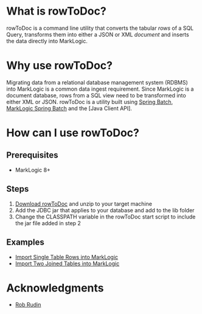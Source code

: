 # What is rowToDoc?

rowToDoc is a command line utility that converts the tabular _rows_ of a SQL Query, transforms them into either a JSON or XML _document_ and inserts the data directly into MarkLogic.

# Why use rowToDoc?

Migrating data from a relational database management system (RDBMS) into MarkLogic is a common data ingest requirement.  Since MarkLogic is a document database, rows from a SQL view need to be transformed into either XML or JSON.  rowToDoc is a utility built using [Spring Batch](), [MarkLogic Spring Batch]() and the [Java Client API].  

# How can I use rowToDoc?
  
## Prerequisites

  * MarkLogic 8+

## Steps

  1) [Download rowToDoc]() and unzip to your target machine
  2) Add the JDBC jar that applies to your database and add to the lib folder
  3) Change the CLASSPATH variable in the rowToDoc start script to include the jar file added in step 2
  
## Examples

  * [Import Single Table Rows into MarkLogic](./example_1.md)
  * [Import Two Joined Tables into MarkLogic](./example_2.md)

# Acknowledgments

 * [Rob Rudin](http://github.com/rjrudin)
